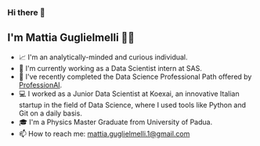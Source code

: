 ### Hi there 👋

## I'm Mattia Guglielmelli :technologist:

- :chart_with_upwards_trend: I'm an analytically-minded and curious individual.
- :briefcase: I'm currently working as a Data Scientist intern at SAS.
- :seedling: I've recently completed the Data Science Professional Path offered by [ProfessionAI](https://www.profession.ai/).
- :computer: I worked as a Junior Data Scientist at Koexai, an innovative Italian startup in the field of Data Science, where I used tools like Python and Git on a daily basis.
- :mortar_board: I'm a Physics Master Graduate from University of Padua.
- :mailbox: How to reach me: [mattia.guglielmelli.1@gmail.com](mailto:mattia.guglielmelli.1@gmail.com)
